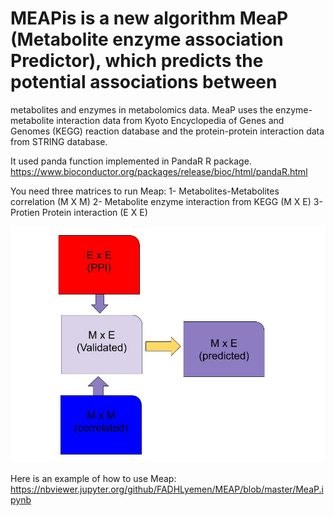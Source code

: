 # MEAPis is a new algorithm MeaP (Metabolite enzyme association Predictor), which predicts the potential associations between 
metabolites and enzymes in metabolomics data. MeaP uses the enzyme-metabolite interaction data from Kyoto Encyclopedia of Genes 
and Genomes (KEGG) reaction database and the protein-protein interaction data from STRING database.

It used  panda function implemented in PandaR R package.
https://www.bioconductor.org/packages/release/bioc/html/pandaR.html

You need three matrices to run Meap:
1- Metabolites-Metabolites correlation  (M X M)
2- Metabolite enzyme interaction from KEGG (M X E)
3- Protien Protein interaction (E X E)

![Image description](./Capture1.png)

Here is an example of how to use Meap:
https://nbviewer.jupyter.org/github/FADHLyemen/MEAP/blob/master/MeaP.ipynb
